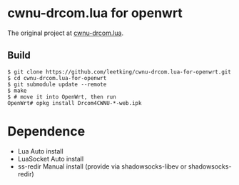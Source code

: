 # cwnu-drcom.lua for openwrt

The original project at [cwnu-drcom.lua](https://github.com/leetking/cwnu-drcom.lua).

## Build

```shell
$ git clone https://github.com/leetking/cwnu-drcom.lua-for-openwrt.git
$ cd cwnu-drcom.lua-for-openwrt
$ git submodule update --remote
$ make
$ # move it into OpenWrt, then run
OpenWrt# opkg install Drcom4CWNU-*-web.ipk
```

# Dependence

- Lua           Auto install
- LuaSocket     Auto install
- ss-redir      Manual install (provide via shadowsocks-libev or shadowsocks-redir)
